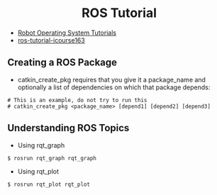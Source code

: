 <h1 align="center"> ROS Tutorial </h1>

- [Robot Operating System Tutorials](http://wiki.ros.org/ROS/Tutorials)
- [ros-tutorial-icourse163](https://sychaichangkun.gitbooks.io/ros-tutorial-icourse163/content/)

<h2 align="left"> Creating a ROS Package </h2>

- catkin_create_pkg requires that you give it a package_name and optionally a list of dependencies on which that package depends:

```
# This is an example, do not try to run this
# catkin_create_pkg <package_name> [depend1] [depend2] [depend3]
```

<h2 align="left"> Understanding ROS Topics </h2>

- Using rqt_graph

```
$ rosrun rqt_graph rqt_graph
```

- Using rqt_plot

```
$ rosrun rqt_plot rqt_plot
```








